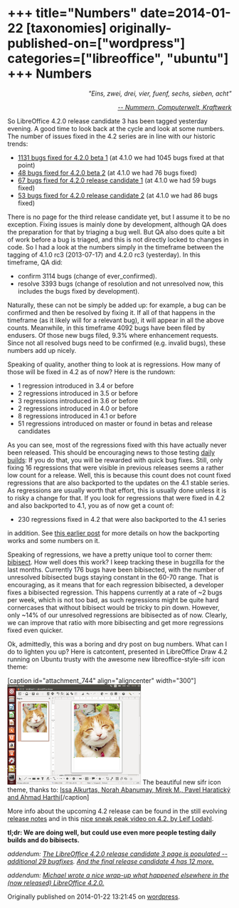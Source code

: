 +++
title="Numbers"
date=2014-01-22
[taxonomies]
originally-published-on=["wordpress"]
categories=["libreoffice", "ubuntu"]
+++
Numbers
=======

<p style="text-align:right;"><em>"Eins, zwei, drei, vier, fuenf, sechs, sieben, acht"</em></p>
<p style="text-align:right;"><em><a href="https://www.youtube.com/watch?v=4vhNRl9N9R4">-- Nummern, Computerwelt, Kraftwerk</a></em></p>
<p style="text-align:left;">So LibreOffice 4.2.0 release candidate 3 has been tagged yesterday evening. A good time to look back at the cycle and look at some numbers. The number of issues fixed in the 4.2 series are in line with our historic trends:</p>

<ul>
	<li><a href="https://wiki.documentfoundation.org/Releases/4.2.0/Beta1">1131 bugs fixed for 4.2.0 beta 1</a> (at 4.1.0 we had 1045 bugs fixed at that point)</li>
	<li><a href="https://wiki.documentfoundation.org/Releases/4.2.0/Beta2">48 bugs fixed for 4.2.0 beta 2</a> (at 4.1.0 we had 76 bugs fixed)</li>
	<li><a href="https://wiki.documentfoundation.org/Releases/4.2.0/RC1">67 bugs fixed for 4.2.0 release candidate 1</a> (at 4.1.0 we had 59 bugs fixed)</li>
	<li><a href="https://wiki.documentfoundation.org/Releases/4.2.0/RC2">53 bugs fixed for 4.2.0 release candidate 2</a> (at 4.1.0 we had 86 bugs fixed)</li>
</ul>
There is no page for the third release candidate yet, but I assume it to be no exception. Fixing issues is mainly done by development, although QA does the preparation for that by triaging a bug well. But QA also does quite a bit of work before a bug is triaged, and this is not directly locked to changes in code. So I had a look at the numbers simply in the timeframe between the tagging of 4.1.0 rc3 (2013-07-17) and 4.2.0 rc3 (yesterday). In this timeframe, QA did:
<ul>
	<li>confirm 3114 bugs (change of ever_confirmed).</li>
	<li>resolve 3393 bugs (change of resolution and not unresolved now, this includes the bugs fixed by development).</li>
</ul>
Naturally, these can not be simply be added up: for example, a bug can be confirmed and then be resolved by fixing it. If all of that happens in the timeframe (as it likely will for a relevant bug), it will appear in all the above counts. Meanwhile, in this timeframe 4092 bugs have been filed by endusers. Of those new bugs filed, 9.3% where enhancement requests. Since not all resolved bugs need to be confirmed (e.g. invalid bugs), these numbers add up nicely.

Speaking of quality, another thing to look at is regressions. How many of those will be fixed in 4.2 as of now? Here is the rundown:
<ul>
	<li>1 regression introduced in 3.4 or before</li>
	<li>2 regressions introduced in 3.5 or before</li>
	<li>3 regressions introduced in 3.6 or before</li>
	<li>2 regressions introduced in 4.0 or before</li>
	<li>8 regressions introduced in 4.1 or before</li>
	<li>51 regressions introduced on master or found in betas and release candidates</li>
</ul>
As you can see, most of the regressions fixed with this have actually never been released. This should be encouraging news to those testing <a href="http://dev-builds.libreoffice.org/daily/">daily builds</a>: If you do that, you will be rewarded with quick bug fixes. Still, only fixing 16 regressions that were visible in previous releases seems a rather low count for a release. Well, this is because this count does not count fixed regressions that are also backported to the updates on the 4.1 stable series. As regressions are usually worth that effort, this is usually done unless it is to risky a change for that. If you look for regressions that were fixed in 4.2 and also backported to 4.1, you as of now get a count of:
<ul>
	<li>230 regressions fixed in 4.2 that were also backported to the 4.1 series</li>
</ul>
in addition. See <a href="http://skyfromme.wordpress.com/2013/07/23/libreoffice-3-6-7-on-ubuntu-547-bug-fixes-and-zero-known-well-triaged-regressions-against-version-3-6-0-on-release/">this earlier post</a> for more details on how the backporting works and some numbers on it.

Speaking of regressions, we have a pretty unique tool to corner them: <a href="https://wiki.documentfoundation.org/Bibisect">bibisect</a>. How well does this work? I keep tracking these in bugzilla for the last months. Currently 176 bugs have been bibisected, with the number of unresolved bibisected bugs staying constant in the 60-70 range. That is encouraging, as it means that for each regression bibisected, a developer fixes a bibisected regression. This happens currently at a rate of ~2 bugs per week, which is not too bad, as such regressions might be quite hard cornercases that without bibisect would be tricky to pin down. However, only ~14% of our unresolved regressions are bibisected as of now. Clearly, we can improve that ratio with more bibisecting and get more regressions fixed even quicker.

Ok, admittedly, this was a boring and dry post on bug numbers. What can I do to lighten you up? Here is catcontent, presented in LibreOffice Draw 4.2 running on Ubuntu trusty with the awesome new libreoffice-style-sifr icon theme:

[caption id="attachment_744" align="aligncenter" width="300"]<a href="/static/img/wp/2014/01/cat.png"><img class="size-medium wp-image-744" alt="cat" src="/static/img/wp/2014/01/cat.png?w=300" width="300" height="225" /></a> The beautiful new sifr icon theme, thanks to: <a href="https://wiki.documentfoundation.org/ReleaseNotes/4.2#Flat_icons_.28Sifr.29">Issa Alkurtas, Norah Abanumay, Mirek M., Pavel Haratický and Ahmad Harthi</a>[/caption]

More info about the upcoming 4.2 release can be found in the still evolving <a href="https://wiki.documentfoundation.org/ReleaseNotes/4.2">release notes</a> and in this <a href="https://www.youtube.com/watch?v=oqo2MIA5eQk">nice sneak peak video on 4.2. by Leif Lodahl</a>.

<strong>tl;dr: We are doing well, but could use even more people testing daily builds and do bibisects.</strong>

<em>addendum: <a href="https://wiki.documentfoundation.org/Releases/4.2.0/RC3">The LibreOffice 4.2.0 release candidate 3 page is populated -- additional 29 bugfixes</a>. <a href="https://wiki.documentfoundation.org/Releases/4.2.0/RC4">And the final release candidate 4 has 12 more.</a>
</em>

<em>addendum: <a href="https://people.gnome.org/~michael/blog/2014-01-30-under-the-hood.html">Michael wrote a nice wrap-up what happened elsewhere in the (now released) LibreOffice 4.2.0.</a></em>

Originally published on 2014-01-22 13:21:45 on [wordpress](https://skyfromme.wordpress.com/2014/01/22/numbers/).
